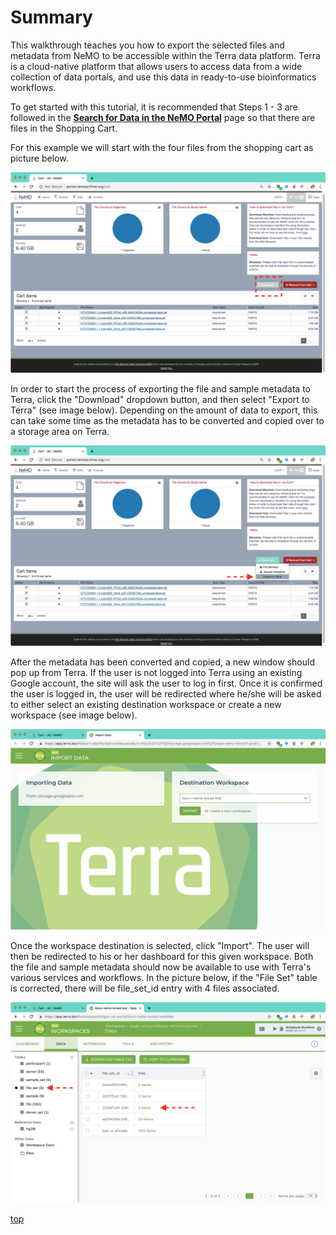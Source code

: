 <a name="top"></a>

# Summary

This walkthrough teaches you how to export the selected files and metadata from NeMO to be accessible within the Terra data platform.  Terra is a cloud-native platform that allows users to access data from a wide collection of data portals, and use this data in ready-to-use bioinformatics workflows.

To get started with this tutorial, it is recommended that Steps 1 - 3 are followed in the [**Search for Data in the NeMO Portal**](Search-for-Data-in-the-NeMO-Portal) page so that there are files in the Shopping Cart.

For this example we will start with the four files from the shopping cart as picture below.

![shopping cart image](images/nemo_data_portal/nemo-shopping-cart-details.png)

In order to start the process of exporting the file and sample metadata to Terra, click the "Download" dropdown button, and then select "Export to Terra" (see image below).  Depending on the amount of data to export, this can take some time as the metadata has to be converted and copied over to a storage area on Terra.

![select Terra export](images/nemo_data_portal/nemo-export-to-terra.png)

After the metadata has been converted and copied, a new window should pop up from Terra.  If the user is not logged into Terra using an existing Google account, the site will ask the user to log in first.  Once it is confirmed the user is logged in, the user will be redirected where he/she will be asked to either select an existing destination workspace or create a new workspace (see image below).

![Terra workspace selection](images/terra/terra-import.png)

Once the workspace destination is selected, click "Import".  The user will then be redirected to his or her dashboard for this given workspace.  Both the file and sample metadata should now be available to use with Terra's various services and workflows.  In the picture below, if the "File Set" table is corrected, there will be file_set_id entry with 4 files associated.

![Terra workspace dashboard](images/terra/terra-dashboard-files.png)

[top](#top)
